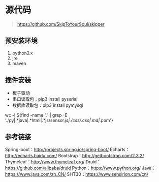# 源代码
> https://github.com/SkipToYourSoul/skipper

## 预安装环境
1. python3.x
2. jre
3. maven

## 插件安装

* 板子驱动
* 串口读取包：pip3 install pyserial
* 数据库读取包：pip3 install pymysql

wc -l ${find -name '*.*' | grep -E './py|.*java|.*html|.*js/sensor.*js|./css/.*css|*.md|*.pom'}

## 参考链接
Spring-boot：http://projects.spring.io/spring-boot/
Echarts：http://echarts.baidu.com/
Bootstrap：http://getbootstrap.com/2.3.2/
Thymeleaf：http://www.thymeleaf.org/
Druid：https://github.com/alibaba/druid
Python：https://www.python.org/
Java：https://www.java.com/zh_CN/
SHT30：https://www.sensirion.com/cn/
